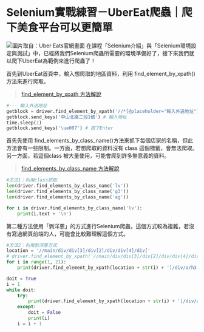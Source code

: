 # Selenium實戰練習－UberEat爬蟲｜爬下美食平台可以更簡單
![圖片取自：Uber Eats官網畫面](https://i.imgur.com/7MYam1P.png)
在課程「Selenium介紹」與「Selenium環境設定與測試」中，已經將我們Selenium爬蟲所需要的環境準備好了，接下來我們就以爬下UberEat為範例來進行爬蟲了！

首先到UberEat首頁中，輸入想爬取的地區資料，利用 find_element_by_xpath()方法來進行爬取。

> [find_element_by_xpath 方法解說]()

```python
#--- 輸入外送地址
getblock = driver.find_element_by_xpath('//*[@placeholder="輸入外送地址"]')
getblock.send_keys('中山北路二段1號') # 輸入地址
time.sleep(1)
getblock.send_keys('\ue007') # 按下Enter
```

首先先使用 find_elements_by_class_name()方法來抓下每個店家的名稱，但此方法會有一些限制。一方面，若想爬取的資料沒有 class 這個標籤，會無法爬取。另一方面，若這個class 被大量使用，可能會爬到許多無意義的資料。

> [find_elements_by_class_name 方法解說]()

```python
#方法1：利用class抓取
len(driver.find_elements_by_class_name('lv'))
len(driver.find_elements_by_class_name('g3'))
len(driver.find_elements_by_class_name('ag'))

for i in driver.find_elements_by_class_name('lv'):
    print(i.text + '\n')
```
第二種方法使用「剝洋蔥」的方式進行Selenium爬蟲，這個方式較為複雜，若沒有寫過網頁前端的人，可能會比較難理解這個方式。

```python
#方法2：利用剝洋蔥方式
location = '//main/div/div[3]/div[2]/div/div[4]/div['
# driver.find_element_by_xpath('//main/div/div[3]/div[2]/div/div[4]/div[1]/div/a/h3')
for i in range(1, 21):
    print(driver.find_element_by_xpath(location + str(i) + ']/div/a/h3').text + ' ')

doit = True
i = 1
while doit:
    try:
        print(driver.find_element_by_xpath(location + str(i) + ']/div/a/h3').text + ' ')
    except:
        doit = False
        print(i)
    i = i + 1
```
